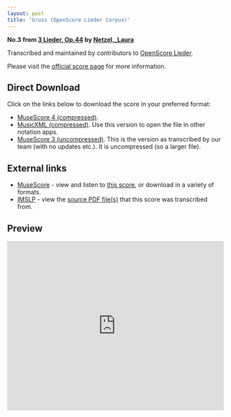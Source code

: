```yaml
---
layout: post
title: 'Gruss (OpenScore Lieder Corpus)'
---
```


__No.3 from [3 Lieder, Op.44](https://fourscoreandmore.org/OpenScore/Netzel%2C_Laura/3_Lieder%2C_Op.44/) by [Netzel,_Laura](https://fourscoreandmore.org/OpenScore/Netzel%2C_Laura)__

Transcribed and maintained by contributors to [OpenScore Lieder].

Please visit the [official score page] for more information.

[official score page]: https://musescore.com/openscore-lieder-corpus/scores/6660097
[OpenScore Lieder]: https://musescore.com/openscore-lieder-corpus

## Direct Download

Click on the links below to download the score in your preferred format:
- [MuseScore 4 (compressed)](https://fourscoreandmore.org/OpenScore/Netzel%2C_Laura/3_Lieder%2C_Op.44/3_Gruss.mscz).
- [MusicXML (compressed)](https://fourscoreandmore.org/OpenScore/Netzel%2C_Laura/3_Lieder%2C_Op.44/3_Gruss.mxl). Use this version to open the file in other notation apps.
- [MuseScore 3 (uncompressed)](https://raw.githubusercontent.com/OpenScore/Lieder/refs/heads/main/scores/Netzel%2C_Laura/3_Lieder%2C_Op.44/3_Gruss/lc6660097.mscx). This is the version as transcribed by our team (with no updates etc.). It is uncompressed (so a larger file).

## External links

- [MuseScore] - view and listen to [this score][MuseScore], or download in a variety of formats.
- [IMSLP] - view the [source PDF file(s)][IMSLP] that this score was transcribed from.

[MuseScore]: https://musescore.com/score/6660097
[IMSLP]: https://imslp.org/wiki/Special:ReverseLookup/434411

## Preview

<iframe width="100%" height="394" src="https://musescore.com/openscore-lieder-corpus/scores/6660097/embed" frameborder="0" allowfullscreen allow="autoplay; fullscreen"></iframe>
